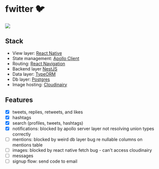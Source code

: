 # fwitter 🐦
![](https://i.imgur.com/wtdugOg.png)

## Stack
- View layer: [React Native](https://reactnative.dev/)
- State management: [Apollo Client](https://www.apollographql.com/docs/react/)
- Routing: [React Navigation](https://reactnavigation.org/)
- Backend layer [NestJS](https://nestjs.com/)
- Data layer: [TypeORM](https://typeorm.io/#/)
- Db layer: [Postgres](https://www.postgresql.org/)
- Image hosting: [Cloudinairy](https://cloudinary.com/)

## Features
- [x] tweets, replies, retweets, and likes
- [x] hashtags
- [x] search (profiles, tweets, hashtags)
- [x] notifications: blocked by apollo server layer not resolving union types correctly
- [ ] mentions: blocked by weird db layer bug re nullable columns on mentions table
- [ ] images: blocked by react native fetch bug - can't access cloudinairy
- [ ] messages
- [ ] signup flow: send code to email
